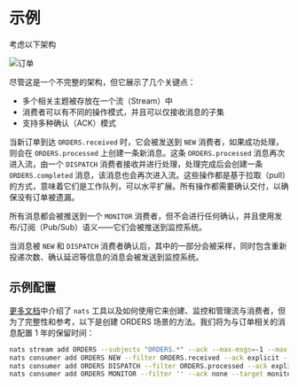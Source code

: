 # 示例

考虑以下架构

![订单](<../../.gitbook/assets/streams-and-consumers-75p (1).png>)

尽管这是一个不完整的架构，但它展示了几个关键点：

* 多个相关主题被存放在一个流（Stream）中
* 消费者可以有不同的操作模式，并且可以仅接收消息的子集
* 支持多种确认（ACK）模式

当新订单到达 `ORDERS.received` 时，它会被发送到 `NEW` 消费者，如果成功处理，则会在 `ORDERS.processed` 上创建一条新消息。这条 `ORDERS.processed` 消息再次进入流，由一个 `DISPATCH` 消费者接收并进行处理，处理完成后会创建一条 `ORDERS.completed` 消息，该消息也会再次进入流。这些操作都是基于拉取（pull）的方式，意味着它们是工作队列，可以水平扩展。所有操作都需要确认交付，以确保没有订单被遗漏。

所有消息都会被推送到一个 `MONITOR` 消费者，但不会进行任何确认，并且使用发布/订阅（Pub/Sub）语义——它们会被推送到监控系统。

当消息被 `NEW` 和 `DISPATCH` 消费者确认后，其中的一部分会被采样，同时包含重新投递次数、确认延迟等信息的消息会被发送到监控系统。

## 示例配置

[更多文档](/running-a-nats-service/configuration/clustering/jetstream_clustering/administration.md)中介绍了 `nats` 工具以及如何使用它来创建、监控和管理流与消费者，但为了完整性和参考，以下是创建 ORDERS 场景的方法。我们将为与订单相关的消息配置 1 年的保留时间：

```bash
nats stream add ORDERS --subjects "ORDERS.*" --ack --max-msgs=-1 --max-bytes=-1 --max-age=1y --storage file --retention limits --max-msg-size=-1 --discard=old
nats consumer add ORDERS NEW --filter ORDERS.received --ack explicit --pull --deliver all --max-deliver=-1 --sample 100
nats consumer add ORDERS DISPATCH --filter ORDERS.processed --ack explicit --pull --deliver all --max-deliver=-1 --sample 100
nats consumer add ORDERS MONITOR --filter '' --ack none --target monitor.ORDERS --deliver last --replay instant
```
